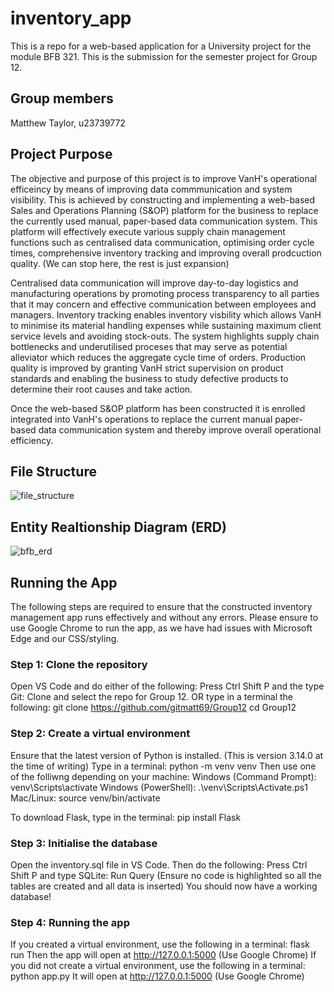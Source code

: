 # inventory_app
This is a repo for a web-based application for a University project for the module BFB 321. This is the submission for the semester project for Group 12.

## Group members
Matthew Taylor, u23739772

## Project Purpose
The objective and purpose of this project is to improve VanH's operational efficeincy by means of improving data commmunication and system visibility. This is achieved by constructing and implementing a web-based Sales and Operations Planning (S&OP) platform for the business to replace the currently used manual, paper-based data communication system. This platform will effectively execute various supply chain management functions such as centralised data communication, optimising order cycle times, comprehensive inventory tracking and improving overall prodcuction quality. (We can stop here, the rest is just expansion)

Centralised data communication will improve day-to-day logistics and manufacturing operations by promoting process transparency to all parties that it may concern and effective communication between employees and managers. Inventory tracking enables inventory visbility which allows VanH to minimise its material handling expenses while sustaining maximum client service levels and avoiding stock-outs. The system highlights supply chain bottlenecks and underutilised proceses that may serve as potential alleviator which reduces the aggregate cycle time of orders. Production quality is improved by granting VanH strict supervision on product standards and enabling the business to study defective products to determine their root causes and take action. 

Once the web-based S&OP platform has been constructed it is enrolled integrated into VanH's operations to replace the current manual paper-based data communication system and thereby improve overall operational efficiency.

## File Structure 
![file_structure](https://github.com/user-attachments/assets/ff9550c1-b3b1-4505-9a64-c07e60c0b79b)


## Entity Realtionship Diagram (ERD)
![bfb_erd](https://github.com/user-attachments/assets/3f3426a5-f8c3-4f88-9ad1-bf38cb00faff)


## Running the App
The following steps are required to ensure that the constructed inventory management app runs effectively and without any errors.
Please ensure to use Google Chrome to run the app, as we have had issues with Microsoft Edge and our CSS/styling. 
### Step 1: Clone the repository
Open VS Code and do either of the following: 
Press Ctrl Shift P and the type Git: Clone and select the repo for Group 12. 
OR type in a terminal the following: 
git clone https://github.com/gitmatt69/Group12
cd Group12
### Step 2: Create a virtual environment
Ensure that the latest version of Python is installed. (This is version 3.14.0 at the time of writing)
Type in a terminal: python -m venv venv
Then use one of the folliwng depending on your machine:
Windows (Command Prompt): venv\Scripts\activate
Windows (PowerShell): .\venv\Scripts\Activate.ps1
Mac/Linux: source venv/bin/activate

To download Flask, type in the terminal: pip install Flask

### Step 3: Initialise the database
Open the inventory.sql file in VS Code. Then do the following: 
Press Ctrl Shift P and type SQLite: Run Query  (Ensure no code is highlighted so all the tables are created and all data is inserted)
You should now have a working database! 
### Step 4: Running the app
If you created a virtual environment, use the following in a terminal: flask run
Then the app will open at http://127.0.0.1:5000 (Use Google Chrome) 
If you did not create a virtual environment, use the following in a terminal: python app.py
It will open at http://127.0.0.1:5000 (Use Google Chrome) 
